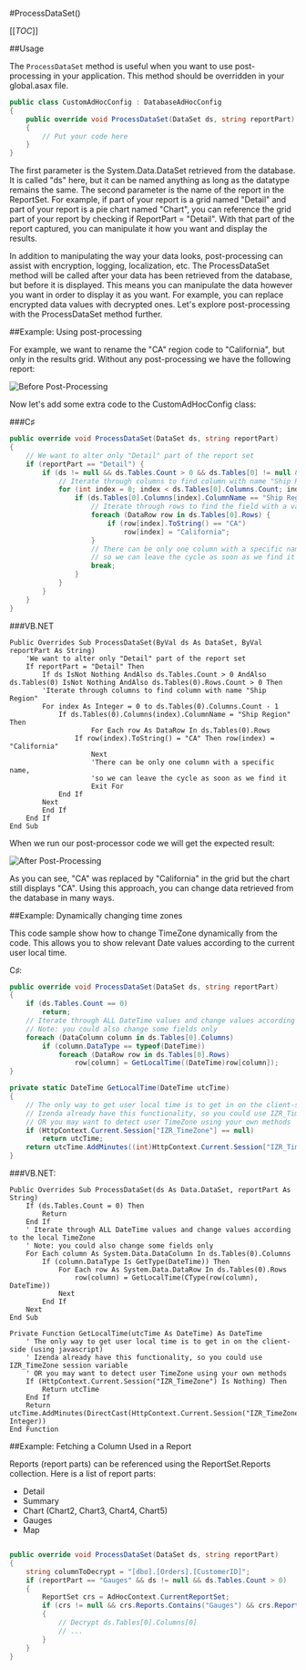 #ProcessDataSet()

[[_TOC_]]

##Usage

The ``ProcessDataSet`` method is useful when you want to use post-processing in your application. This method should be overridden in your global.asax file. 

```csharp
public class CustomAdHocConfig : DatabaseAdHocConfig
{
	public override void ProcessDataSet(DataSet ds, string reportPart)
	{
		// Put your code here
	}
}
```

The first parameter is the System.Data.DataSet retrieved from the database. It is called "ds" here, but it can be named anything as long as the datatype remains the same. The second parameter is the name of the report in the ReportSet. For example, if part of your report is a grid named "Detail" and part of your report is a pie chart named "Chart", you can reference the grid part of your report by checking if ReportPart = "Detail". With that part of the report captured, you can manipulate it how you want and display the results. 

In addition to manipulating the way your data looks, post-processing can assist with encryption, logging, localization, etc. The ProcessDataSet method will be called after your data has been retrieved from the database, but before it is displayed. This means you can manipulate the data however you want in order to display it as you want. For example, you can replace encrypted data values with decrypted ones. Let's explore post-processing with the ProcessDataSet method further.

##Example: Using post-processing

For example, we want to rename the "CA" region code to "California", but only in the results grid. 
Without any post-processing we have the following report: 

![Before Post-Processing](http://www.izenda.com/Site/KB/Uploads/Images/PostProcess_before.png)

Now let's add some extra code to the CustomAdHocConfig class:

###C♯

```csharp
public override void ProcessDataSet(DataSet ds, string reportPart)
{
    // We want to alter only "Detail" part of the report set
    if (reportPart == "Detail") {
        if (ds != null && ds.Tables.Count > 0 && ds.Tables[0] != null && ds.Tables[0].Rows.Count > 0) {
            // Iterate through columns to find column with name "Ship Region"
            for (int index = 0; index < ds.Tables[0].Columns.Count; index++) {
                if (ds.Tables[0].Columns[index].ColumnName == "Ship Region") {
                    // Iterate through rows to find the field with a value of "CA"
                    foreach (DataRow row in ds.Tables[0].Rows) {
                        if (row[index].ToString() == "CA")
                            row[index] = "California";
                    } 
                    // There can be only one column with a specific name,
                    // so we can leave the cycle as soon as we find it
                    break;
                }
            }
        }
    }
}
```

###VB.NET

```visualbasic
Public Overrides Sub ProcessDataSet(ByVal ds As DataSet, ByVal reportPart As String)
    'We want to alter only "Detail" part of the report set
    If reportPart = "Detail" Then
        If ds IsNot Nothing AndAlso ds.Tables.Count > 0 AndAlso ds.Tables(0) IsNot Nothing AndAlso ds.Tables(0).Rows.Count > 0 Then
	    'Iterate through columns to find column with name "Ship Region"
	    For index As Integer = 0 to ds.Tables(0).Columns.Count - 1
	        If ds.Tables(0).Columns(index).ColumnName = "Ship Region" Then
                    For Each row As DataRow In ds.Tables(0).Rows
		        If row(index).ToString() = "CA" Then row(index) = "California"
                    Next
                    'There can be only one column with a specific name,
                    'so we can leave the cycle as soon as we find it
                    Exit For                                       
	        End If
	    Next
        End If
    End If
End Sub
```

When we run our post-processor code we will get the expected result:

![After Post-Processing](http://www.izenda.com/Site/KB/Uploads/Images/PostProcess_after.png)

As you can see, "CA" was replaced by "California" in the grid but the chart still displays "CA". 
Using this approach, you can change data retrieved from the database in many ways.

##Example: Dynamically changing time zones

This code sample show how to change TimeZone dynamically from the code. This allows you to show relevant Date values according to the current user local time.

C♯:

```csharp
public override void ProcessDataSet(DataSet ds, string reportPart)
{    
	if (ds.Tables.Count == 0)        
		return;    
	// Iterate through ALL DateTime values and change values according to the local TimeZone    
	// Note: you could also change some fields only    
	foreach (DataColumn column in ds.Tables[0].Columns)       
		if (column.DataType == typeof(DateTime))            
			foreach (DataRow row in ds.Tables[0].Rows)                
				row[column] = GetLocalTime((DateTime)row[column]);
}

private static DateTime GetLocalTime(DateTime utcTime)
{    
	// The only way to get user local time is to get in on the client-side (using javascript)    
	// Izenda already have this functionality, so you could use IZR_TimeZone session variable    
	// OR you may want to detect user TimeZone using your own methods    
	if (HttpContext.Current.Session["IZR_TimeZone"] == null)       
		return utcTime;    
	return utcTime.AddMinutes((int)HttpContext.Current.Session["IZR_TimeZone"]);
}
```

###VB.NET:

```visualbasic
Public Overrides Sub ProcessDataSet(ds As Data.DataSet, reportPart As String)	
	If (ds.Tables.Count = 0) Then		
		Return	
	End If	
	' Iterate through ALL DateTime values and change values according to the local TimeZone	
	' Note: you could also change some fields only	
	For Each column As System.Data.DataColumn In ds.Tables(0).Columns		
		If (column.DataType Is GetType(DateTime)) Then			
			For Each row As System.Data.DataRow In ds.Tables(0).Rows				  
				row(column) = GetLocalTime(CType(row(column), DateTime))			
			Next		
		End If	
	Next 
End Sub

Private Function GetLocalTime(utcTime As DateTime) As DateTime	
	' The only way to get user local time is to get in on the client-side (using javascript)	
	' Izenda already have this functionality, so you could use IZR_TimeZone session variable	
	' OR you may want to detect user TimeZone using your own methods	
	If (HttpContext.Current.Session("IZR_TimeZone") Is Nothing) Then		
		Return utcTime	
	End If	
	Return utcTime.AddMinutes(DirectCast(HttpContext.Current.Session("IZR_TimeZone"), Integer))
End Function
```

##Example: Fetching a Column Used in a Report

Reports (report parts) can be referenced using the ReportSet.Reports collection. Here is a list of report parts:
- Detail
- Summary
- Chart (Chart2, Chart3, Chart4, Chart5)
- Gauges
- Map

``` csharp

public override void ProcessDataSet(DataSet ds, string reportPart)
{
    string columnToDecrypt = "[dbo].[Orders].[CustomerID]";
    if (reportPart == "Gauges" && ds != null && ds.Tables.Count > 0)
    {
        ReportSet crs = AdHocContext.CurrentReportSet;
        if (crs != null && crs.Reports.Contains("Gauges") && crs.Reports["Gauges"] != null && crs.Reports["Gauges"].Fields[0].ColumnName == columnToDecrypt)
        {
            // Decrypt ds.Tables[0].Columns[0]
            // ...
        }
    }
}

```